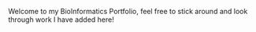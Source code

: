 Welcome to my BioInformatics Portfolio, feel free to stick around and look through work I have added here!
